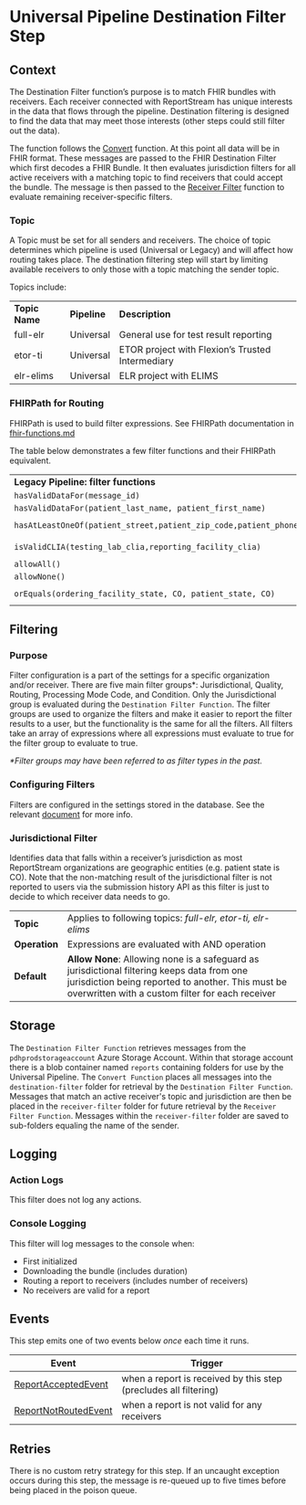 # Universal Pipeline Destination Filter Step

## Context

The Destination Filter function’s purpose is to match FHIR bundles with receivers. Each receiver connected with 
ReportStream has unique interests in the data that flows through the pipeline. Destination filtering is designed to find
the data that may meet those interests (other steps could still filter out the data).

The function follows the [Convert](convert.md) function. At this point all data will be in FHIR format. These messages
are passed to the FHIR Destination Filter which first decodes a FHIR Bundle. It then evaluates jurisdiction filters for
all active receivers with a matching topic to find receivers that could accept the bundle. The message is then passed to
the [Receiver Filter](receiver-filter.md) function to evaluate remaining receiver-specific filters.

### Topic

A Topic must be set for all senders and receivers. The choice of topic determines which pipeline is used (Universal or
Legacy) and will affect how routing takes place. The destination filtering step will start by limiting available 
receivers to only those with a topic matching the sender topic.

Topics include:

<table>
  <tr>
   <td><strong>Topic Name</strong>
   </td>
   <td><strong>Pipeline</strong>
   </td>
   <td><strong>Description</strong>
   </td>
  </tr>
  <tr>
   <td>full-elr
   </td>
   <td>Universal
   </td>
   <td>General use for test result reporting
   </td>
  </tr>
  <tr>
   <td>etor-ti
   </td>
   <td>Universal
   </td>
   <td>ETOR project with Flexion’s Trusted Intermediary
   </td>
  </tr>
  <tr>
   <td>elr-elims
   </td>
   <td>Universal
   </td>
   <td>ELR project with ELIMS
   </td>
  </tr>
</table>

### FHIRPath for Routing

FHIRPath is used to build filter expressions. See FHIRPath documentation
in [fhir-functions.md](https://github.com/CDCgov/prime-reportstream/blob/d43ab6297a44a4ef2a0fef8d467e79cfcc154f33/prime-router/docs/getting-started/fhir-functions.md)

The table below demonstrates a few filter functions and their FHIRPath equivalent.


<table>
  <tr>
   <td><strong>Legacy Pipeline: filter functions</strong>
   </td>
   <td><strong>Universal Pipeline: FHIRPath Expressions</strong>
   </td>
  </tr>
  <tr>
   <td><code>hasValidDataFor(message_id)</code>
   </td>
   <td><code>Bundle.entry.resource.ofType(MessageHeader).id.exists().not()</code>
   </td>
  </tr>
  <tr>
   <td><code>hasValidDataFor(patient_last_name, patient_first_name)</code>
   </td>
   <td><code>%patientLastname.exists() and %patientFistname.exists()</code>
   </td>
  </tr>
  <tr>
   <td><code>hasAtLeastOneOf(patient_street,patient_zip_code,patient_phone_number,patient_email)</code>
   </td>
   <td><code>%patientStreet.exists() or %patientZipcode.exists() or %patientPhoneNumber.exists() or %patientEmail.exists()</code>
   </td>
  </tr>
  <tr>
   <td><code>isValidCLIA(testing_lab_clia,reporting_facility_clia)</code>
   </td>
   <td><code>%testingLabId.getIdType() = "CLIA" or %reportingFacilityId.getIdType() = 'CLIA'</code>
   </td>
  </tr>
  <tr>
   <td><code>allowAll()</code>
   </td>
   <td><code>true</code>
   </td>
  </tr>
  <tr>
   <td><code>allowNone()</code>
   </td>
   <td><code>false</code>
   </td>
  </tr>
  <tr>
   <td><code>orEquals(ordering_facility_state, CO, patient_state, CO)</code>
   </td>
   <td><code>%orderingFacilityState = "CO" or \
Bundle.entry.resource.ofType(Patient).address.state = "CO"</code>
   </td>
  </tr>
</table>

## Filtering

### Purpose

Filter configuration is a part of the settings for a specific organization and/or receiver. There are five main filter
groups*: Jurisdictional, Quality, Routing, Processing Mode Code, and Condition. Only the Jurisdictional group is
evaluated during the `Destination Filter Function`. The filter groups are used to organize the filters and make it
easier to report the filter results to a user, but the functionality is the same for all the filters. All filters take
an array of expressions where all expressions must evaluate to true for the filter group to evaluate to true.

_*Filter groups may have been referred to as filter types in the past._


### Configuring Filters

Filters are configured in the settings stored in the database. See the relevant [document](../standard-operating-procedures/configuring-filters.md) for more info.

### Jurisdictional Filter

Identifies data that falls within a receiver’s jurisdiction as most ReportStream organizations are geographic entities
(e.g. patient state is CO). Note that the non-matching result of the jurisdictional filter is not reported to users via
the submission history API as this filter is just to decide to which receiver data needs to go.


<table>
  <tr>
   <td><strong>Topic</strong>
   </td>
   <td>Applies to following topics: <em>full-elr, etor-ti, elr-elims</em>
   </td>
  </tr>
  <tr>
   <td><strong>Operation</strong>
   </td>
   <td>Expressions are evaluated with AND operation
   </td>
  </tr>
  <tr>
   <td><strong>Default</strong>
   </td>
   <td><strong>Allow None</strong>: Allowing none is a safeguard as jurisdictional filtering keeps data from one jurisdiction being reported to another. This must be overwritten with a custom filter for each receiver
   </td>
  </tr>
</table>

## Storage

The `Destination Filter Function` retrieves messages from the `pdhprodstorageaccount` Azure Storage Account. Within that
storage account there is a blob container named `reports` containing folders for use by the Universal Pipeline.
The `Convert Function` places all messages into the `destination-filter` folder for retrieval by the
`Destination Filter Function`. Messages that match an active receiver's topic and jurisdiction are then be placed in the
`receiver-filter` folder for future retrieval by the `Receiver Filter Function`. Messages within the `receiver-filter`
folder are saved to sub-folders equaling the name of the sender.

## Logging

### Action Logs

This filter does not log any actions.

### Console Logging

This filter will log messages to the console when:
- First initialized
- Downloading the bundle (includes duration)
- Routing a report to receivers (includes number of receivers)
- No receivers are valid for a report

## Events

This step emits one of two events below _once_ each time it runs.

| Event                                                                         | Trigger                                                          |
|-------------------------------------------------------------------------------|------------------------------------------------------------------|
| [ReportAcceptedEvent](../observability/azure-events.md#reportacceptedevent)   | when a report is received by this step (precludes all filtering) |
| [ReportNotRoutedEvent](../observability/azure-events.md#reportnotroutedevent) | when a report is not valid for any receivers                     |

## Retries

There is no custom retry strategy for this step. If an uncaught exception occurs during this step, the message is
re-queued up to five times before being placed in the poison queue.
